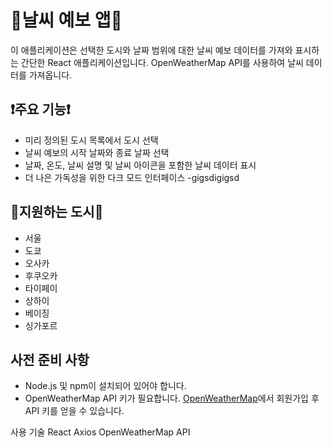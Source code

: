 # 🔆날씨 예보 앱🔆

이 애플리케이션은 선택한 도시와 날짜 범위에 대한 날씨 예보 데이터를 가져와 표시하는 간단한 React 애플리케이션입니다. OpenWeatherMap API를 사용하여 날씨 데이터를 가져옵니다.

## ❗️주요 기능❗️

-   미리 정의된 도시 목록에서 도시 선택
-   날씨 예보의 시작 날짜와 종료 날짜 선택
-   날짜, 온도, 날씨 설명 및 날씨 아이콘을 포함한 날씨 데이터 표시
-   더 나은 가독성을 위한 다크 모드 인터페이스
-gigsdigigsd
## 🏢지원하는 도시🏢

-   서울
-   도쿄
-   오사카
-   후쿠오카
-   타이페이
-   상하이
-   베이징
-   싱가포르

## 사전 준비 사항

-   Node.js 및 npm이 설치되어 있어야 합니다.
-   OpenWeatherMap API 키가 필요합니다. [OpenWeatherMap](https://home.openweathermap.org/users/sign_up)에서 회원가입 후 API 키를 얻을 수 있습니다.

사용 기술
React
Axios
OpenWeatherMap API
